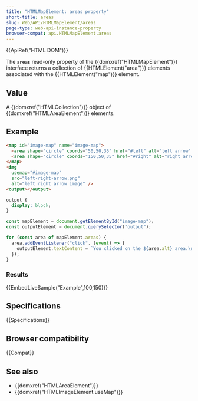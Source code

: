 ```yaml
---
title: "HTMLMapElement: areas property"
short-title: areas
slug: Web/API/HTMLMapElement/areas
page-type: web-api-instance-property
browser-compat: api.HTMLMapElement.areas
---
```


{{ApiRef("HTML DOM")}}

The **`areas`** read-only property of the {{domxref("HTMLMapElement")}} interface returns a collection of {{HTMLElement("area")}} elements associated with the {{HTMLElement("map")}} element.

## Value

A {{domxref("HTMLCollection")}} object of {{domxref("HTMLAreaElement")}} elements.

## Example

```html
<map id="image-map" name="image-map">
  <area shape="circle" coords="50,50,35" href="#left" alt="left arrow" />
  <area shape="circle" coords="150,50,35" href="#right" alt="right arrow" />
</map>
<img
  usemap="#image-map"
  src="left-right-arrow.png"
  alt="left right arrow image" />
<output></output>
```

```css hidden
output {
  display: block;
}
```

```js
const mapElement = document.getElementById("image-map");
const outputElement = document.querySelector("output");

for (const area of mapElement.areas) {
  area.addEventListener("click", (event) => {
    outputElement.textContent = `You clicked on the ${area.alt} area.\n\n`;
  });
}
```

### Results

{{EmbedLiveSample("Example",100,150)}}

## Specifications

{{Specifications}}

## Browser compatibility

{{Compat}}

## See also

- {{domxref("HTMLAreaElement")}}
- {{domxref("HTMLImageElement.useMap")}}
